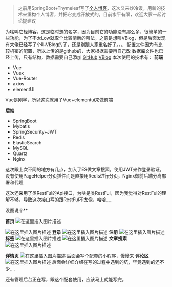 > 之前用SpringBoot+Thymeleaf写了[个人博客](https://blog.csdn.net/qq_40866897/article/details/98040475)，这次又来炒冷饭，用新的技术来重构个人博客，并把它变成开放式的，目前水平有限，欢迎大家一起讨论提建议

为啥叫它轻博客，这是临时想的名字，因为目前它的功能没有那么多，很简单的一些功能，为了不太Low就取个比较清新的叫法，之前是想叫VBlog，但是后面发现有大佬已经写了个叫VBlog的了，还是别跟人家重名好了。。。
配置文件因为有比较机密的配置，所以上传的是github的，大家根据需要再自己改
数据库文件也已经上传，只有结构，数据需要自己添加
[GitHub](https://github.com/WRCoding/v-blog)
[VBlog](http://www.lpepsi.top/)
本次使用的技术有：
**前端**
 - Vue
 - Vuex
 - Vue-Router
 - axios
 - elementUI
 
 Vue是刚学，所以这次就用了Vue+elementui来做前端

**后端**

 - SpringBoot
 - Mybatis
 - SpringSecurity+JWT
 - Redis
 - ElasticSearch
 - MySQL
 - Quartz
 - Nginx

这次跟上次不同的地方有几点，加入了ES做文章搜索，使用JWT来作登录验证，没有使用PageHelper分页插件而是直接用Redis进行分页，Nginx做前后端分离部署和代理

这次还采用了类RestFul的Api接口，为啥是类RestFul，因为我觉得对RestFul的理解不够，导致这次接口写的跟RestFul不太像，哈哈.....

没图说个**

**首页**
![在这里插入图片描述](https://img-blog.csdnimg.cn/20200301225644679.png?x-oss-process=image/watermark,type_ZmFuZ3poZW5naGVpdGk,shadow_10,text_aHR0cHM6Ly9ibG9nLmNzZG4ubmV0L3FxXzQwODY2ODk3,size_16,color_FFFFFF,t_70)

![在这里插入图片描述](https://img-blog.csdnimg.cn/2020030122572324.png?x-oss-process=image/watermark,type_ZmFuZ3poZW5naGVpdGk,shadow_10,text_aHR0cHM6Ly9ibG9nLmNzZG4ubmV0L3FxXzQwODY2ODk3,size_16,color_FFFFFF,t_70)
**登录**
![在这里插入图片描述](https://img-blog.csdnimg.cn/20200301234826959.png?x-oss-process=image/watermark,type_ZmFuZ3poZW5naGVpdGk,shadow_10,text_aHR0cHM6Ly9ibG9nLmNzZG4ubmV0L3FxXzQwODY2ODk3,size_16,color_FFFFFF,t_70)
**注册**
![在这里插入图片描述](https://img-blog.csdnimg.cn/20200301234842828.png?x-oss-process=image/watermark,type_ZmFuZ3poZW5naGVpdGk,shadow_10,text_aHR0cHM6Ly9ibG9nLmNzZG4ubmV0L3FxXzQwODY2ODk3,size_16,color_FFFFFF,t_70)
**标签**
![在这里插入图片描述](https://img-blog.csdnimg.cn/20200301234912606.png?x-oss-process=image/watermark,type_ZmFuZ3poZW5naGVpdGk,shadow_10,text_aHR0cHM6Ly9ibG9nLmNzZG4ubmV0L3FxXzQwODY2ODk3,size_16,color_FFFFFF,t_70)
![在这里插入图片描述](https://img-blog.csdnimg.cn/20200301234928990.png?x-oss-process=image/watermark,type_ZmFuZ3poZW5naGVpdGk,shadow_10,text_aHR0cHM6Ly9ibG9nLmNzZG4ubmV0L3FxXzQwODY2ODk3,size_16,color_FFFFFF,t_70)
**文章搜索**
![在这里插入图片描述](https://img-blog.csdnimg.cn/20200303160950767.png?x-oss-process=image/watermark,type_ZmFuZ3poZW5naGVpdGk,shadow_10,text_aHR0cHM6Ly9ibG9nLmNzZG4ubmV0L3FxXzQwODY2ODk3,size_16,color_FFFFFF,t_70)

**详情页**
![**在这里插入图片描述**](https://img-blog.csdnimg.cn/20200301235047541.png?x-oss-process=image/watermark,type_ZmFuZ3poZW5naGVpdGk,shadow_10,text_aHR0cHM6Ly9ibG9nLmNzZG4ubmV0L3FxXzQwODY2ODk3,size_16,color_FFFFFF,t_70)
后面会写个配套的小程序，慢慢来
**评论区**
![在这里插入图片描述](https://img-blog.csdnimg.cn/2020030123515273.png?x-oss-process=image/watermark,type_ZmFuZ3poZW5naGVpdGk,shadow_10,text_aHR0cHM6Ly9ibG9nLmNzZG4ubmV0L3FxXzQwODY2ODk3,size_16,color_FFFFFF,t_70)
后面会详细介绍在写的过程中遇到的坑，毕竟遇到的还不少....

还有管理后台正在写，跟这个配套使用，应该马上就能写完。